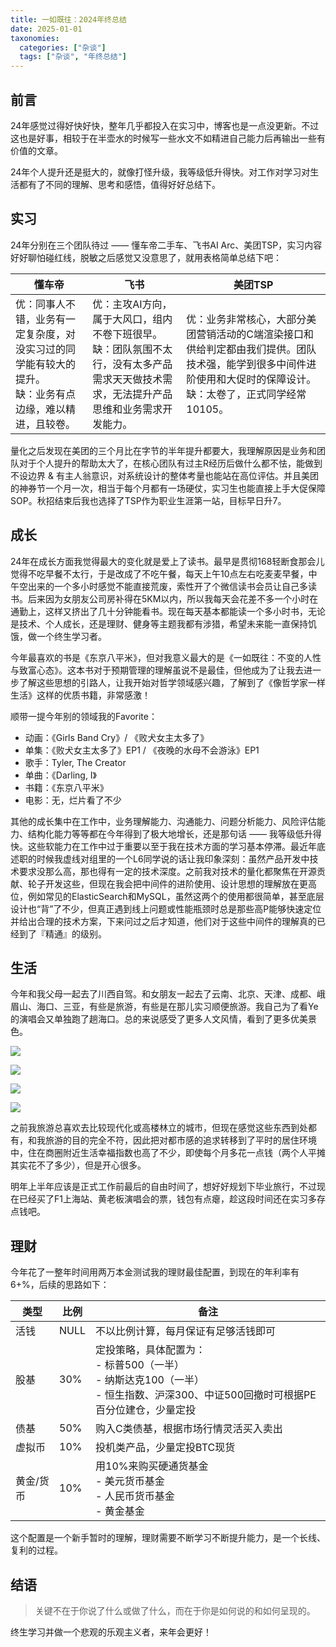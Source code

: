 ```yaml
---
title: 一如既往：2024年终总结
date: 2025-01-01
taxonomies:
  categories: ["杂谈"]
  tags: ["杂谈", "年终总结"]
---
```


## 前言

24年感觉过得好快好快，整年几乎都投入在实习中，博客也是一点没更新。不过这也是好事，相较于在半壶水的时候写一些水文不如精进自己能力后再输出一些有价值的文章。

24年个人提升还是挺大的，就像打怪升级，我等级低升得快。对工作对学习对生活都有了不同的理解、思考和感悟，值得好好总结下。

## 实习

24年分别在三个团队待过 —— 懂车帝二手车、飞书AI Arc、美团TSP，实习内容好好聊怕碰红线，脱敏之后感觉又没意思了，就用表格简单总结下吧：

| 懂车帝                                                     | 飞书                                                                       | 美团TSP                                                                                   |
| ------------------------------------------------------- | ------------------------------------------------------------------------ | --------------------------------------------------------------------------------------- |
| 优：同事人不错，业务有一定复杂度，对没实习过的同学能有较大的提升。<br>缺：业务有点边缘，难以精进，且较卷。 | 优：主攻AI方向，属于大风口，组内不卷下班很早。<br>缺：团队氛围不太行，没有太多产品需求天天做技术需求，无法提升产品思维和业务需求开发能力。 | 优：业务非常核心，大部分美团营销活动的C端渲染接口和供给判定都由我们提供。团队技术强，能学到很多中间件进阶使用和大促时的保障设计。<br>缺：太卷了，正式同学经常10105。 |

量化之后发现在美团的三个月比在字节的半年提升都要大，我理解原因是业务和团队对于个人提升的帮助太大了，在核心团队有过主R经历后做什么都不怯，能做到不设边界 & 有主人翁意识，对系统设计的整体考量也能站在高位评估。并且美团的神券节一个月一次，相当于每个月都有一场硬仗，实习生也能直接上手大促保障SOP。秋招结束后我也选择了TSP作为职业生涯第一站，目标早日升7。

## 成长

24年在成长方面我觉得最大的变化就是爱上了读书。最早是贯彻168轻断食那会儿觉得不吃早餐不太行，于是改成了不吃午餐，每天上午10点左右吃麦麦早餐，中午空出来的一个多小时感觉不能直接荒废，索性开了个微信读书会员让自己多读书。后来因为女朋友公司房补得在5KM以内，所以我每天会花差不多一个小时在通勤上，这样又挤出了几十分钟能看书。现在每天基本都能读一个多小时书，无论是技术、个人成长，还是理财、健身等主题我都有涉猎，希望未来能一直保持饥饿，做一个终生学习者。

今年最喜欢的书是《东京八平米》，但对我意义最大的是《一如既往：不变的人性与致富心态》。这本书对于预期管理的理解虽说不是最佳，但他成为了让我去进一步了解这些思想的引路人，让我开始对哲学领域感兴趣，了解到了《像哲学家一样生活》这样的优质书籍，非常感激！

顺带一提今年别的领域我的Favorite：
- 动画：《Girls Band Cry》/ 《败犬女主太多了》
- 单集：《败犬女主太多了》EP1 / 《夜晚的水母不会游泳》EP1
- 歌手：Tyler, The Creator
- 单曲：《Darling, I》
- 书籍：《东京八平米》
- 电影：无，烂片看了不少

其他的成长集中在工作中，业务理解能力、沟通能力、问题分析能力、风险评估能力、结构化能力等等都在今年得到了极大地增长，还是那句话 —— 我等级低升得快。这些软能力在工作中过于重要以至于我在技术方面的学习基本停滞。最近年底述职的时候我虚线对组里的一个L6同学说的话让我印象深刻：虽然产品开发中技术要求没那么高，那也得有一定的技术深度。之前我对技术的量化都聚焦在开源贡献、轮子开发这些，但现在我会把中间件的进阶使用、设计思想的理解放在更高位，例如常见的ElasticSearch和MySQL，虽然这两个的使用都很简单，甚至底层设计也“背”了不少，但真正遇到线上问题或性能瓶颈时总是那些高P能够快速定位并给出合理的技术方案，下来问过之后才知道，他们对于这些中间件的理解真的已经到了『精通』的级别。
## 生活

今年和我父母一起去了川西自驾。和女朋友一起去了云南、北京、天津、成都、峨眉山、海口、三亚，有些是旅游，有些是在那儿实习顺便旅游。我自己为了看Ye的演唱会又单独跑了趟海口。总的来说感受了更多人文风情，看到了更多优美景色。

![](https://raw.githubusercontent.com/L2ncE/images/main/PicGo/Images42aee94f58729c24d61163a97d8eaf17_720.png?token=AWFCEVDT2ZY6JYA6MOZW32LHOS4V6)

![](https://raw.githubusercontent.com/L2ncE/images/main/PicGo/Imagesad83cd637196f6e4621d444b8d5b2450_720.png?token=AWFCEVDTO3PJNZLY65LPAPLHOS4XQ)

![](https://raw.githubusercontent.com/L2ncE/images/main/PicGo/Imagesce80f3abcb3aeb0bdf9394a198c8bd4a.png?token=AWFCEVCWSB7DD3LSZGJDJ7THOS42M)

![](https://raw.githubusercontent.com/L2ncE/images/main/PicGo/Images15d1a32e578b5081e8b424c3b0746bed_720.png?token=AWFCEVBLPCAZAI37YB7LLRLHOS43E)


之前我旅游总喜欢去比较现代化或高楼林立的城市，但现在感觉这些东西到处都有，和我旅游的目的完全不符，因此把对都市感的追求转移到了平时的居住环境中，住在商圈附近生活幸福指数也高了不少，即使每个月多花一点钱（两个人平摊其实花不了多少），但是开心很多。

明年上半年应该是正式工作前最后的自由时间了，想好好规划下毕业旅行，不过现在已经买了F1上海站、黄老板演唱会的票，钱包有点瘪，趁这段时间还在实习多存点钱吧。

## 理财

今年花了一整年时间用两万本金测试我的理财最佳配置，到现在的年利率有6+%，后续的思路如下：

| 类型    | 比例   | 备注                                                                                  |
|-------|------|-------------------------------------------------------------------------------------|
| 活钱    | NULL | 不以比例计算，每月保证有足够活钱即可                                                                  |
| 股基    | 30%  | 定投策略，具体配置为：<br>- 标普500（一半）<br>- 纳斯达克100（一半）<br>- 恒生指数、沪深300、中证500回撤时可根据PE百分位建仓，少量定投 |
| 债基    | 50%  | 购入C类债基，根据市场行情灵活买入卖出                                                                 |
| 虚拟币   | 10%  | 投机类产品，少量定投BTC现货                                                                     |
| 黄金/货币 | 10%  | 用10%来购买硬通货基金<br>- 美元货币基金<br>- 人民币货币基金<br>- 黄金基金                                     |

这个配置是一个新手暂时的理解，理财需要不断学习不断提升能力，是一个长线、复利的过程。

## 结语

>关键不在于你说了什么或做了什么，而在于你是如何说的和如何呈现的。

终生学习并做一个悲观的乐观主义者，来年会更好！